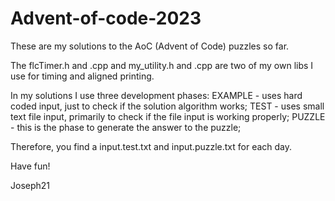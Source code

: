 # Advent-of-code-2023

These are my solutions to the AoC (Advent of Code) puzzles so far. 

The flcTimer.h and .cpp and my_utility.h and .cpp are two of my own libs I use for timing and aligned printing.

In my solutions I use three development phases:
EXAMPLE - uses hard coded input, just to check if the solution algorithm works;
TEST    - uses small text file input, primarily to check if the file input is working properly;
PUZZLE  - this is the phase to generate the answer to the puzzle;

Therefore, you find a input.test.txt and input.puzzle.txt for each day.

Have fun!

Joseph21
